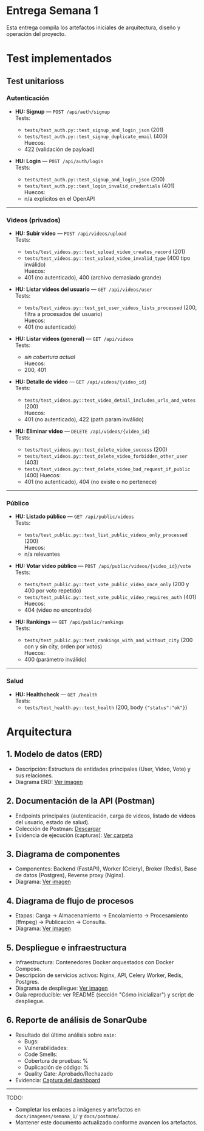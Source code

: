 
# Entrega Semana 1

Esta entrega compila los artefactos iniciales de arquitectura, diseño y operación del proyecto.
# Test implementados
## Test unitarioss
### Autenticación

- **HU: Signup** — `POST /api/auth/signup`  
  Tests:  
    - `tests/test_auth.py::test_signup_and_login_json` (201)  
    - `tests/test_auth.py::test_signup_duplicate_email` (400)  
  Huecos:  
    - 422 (validación de payload)

- **HU: Login** — `POST /api/auth/login`  
  Tests:  
    - `tests/test_auth.py::test_signup_and_login_json` (200)  
    - `tests/test_auth.py::test_login_invalid_credentials` (401)  
  Huecos:  
    - n/a explícitos en el OpenAPI

---

### Videos (privados)

- **HU: Subir video** — `POST /api/videos/upload`  
  Tests:  
    - `tests/test_videos.py::test_upload_video_creates_record` (201)  
    - `tests/test_videos.py::test_upload_video_invalid_type` (400 tipo inválido)  
  Huecos:  
    - 401 (no autenticado), 400 (archivo demasiado grande)

- **HU: Listar videos del usuario** — `GET /api/videos/user`  
  Tests:  
    - `tests/test_videos.py::test_get_user_videos_lists_processed` (200, filtra a procesados del usuario)  
  Huecos:  
    - 401 (no autenticado)

- **HU: Listar videos (general)** — `GET /api/videos`  
  Tests:  
    - *sin cobertura actual*  
  Huecos:  
    - 200, 401

- **HU: Detalle de video** — `GET /api/videos/{video_id}`  
  Tests:  
    - `tests/test_videos.py::test_video_detail_includes_urls_and_votes` (200)  
  Huecos:  
    - 401 (no autenticado), 422 (path param inválido)

- **HU: Eliminar video** — `DELETE /api/videos/{video_id}`  
  Tests:  
    - `tests/test_videos.py::test_delete_video_success` (200)
    - `tests/test_videos.py::test_delete_video_forbidden_other_user` (403)
    - `tests/test_videos.py::test_delete_video_bad_request_if_public` (400)
  Huecos:  
    - 401 (no autenticado), 404 (no existe o no pertenece)

---

### Público

- **HU: Listado público** — `GET /api/public/videos`  
  Tests:  
    - `tests/test_public.py::test_list_public_videos_only_processed` (200)  
  Huecos:  
    - n/a relevantes

- **HU: Votar video público** — `POST /api/public/videos/{video_id}/vote`  
  Tests:  
    - `tests/test_public.py::test_vote_public_video_once_only` (200 y 400 por voto repetido)
    - `tests/test_public.py::test_vote_public_video_requires_auth` (401)
  Huecos:  
    - 404 (video no encontrado)

- **HU: Rankings** — `GET /api/public/rankings`  
  Tests:  
    - `tests/test_public.py::test_rankings_with_and_without_city` (200 con y sin city, orden por votos)  
  Huecos:  
    - 400 (parámetro inválido)

---

### Salud

- **HU: Healthcheck** — `GET /health`  
  Tests:  
    - `tests/test_health.py::test_health` (200, body `{"status":"ok"}`)

# Arquitectura
## 1. Modelo de datos (ERD)

- Descripción: Estructura de entidades principales (User, Video, Vote) y sus relaciones.
- Diagrama ERD: [Ver imagen](../../imagenes/semana_1/erd.png)

## 2. Documentación de la API (Postman)

- Endpoints principales (autenticación, carga de videos, listado de videos del usuario, estado de salud).
- Colección de Postman: [Descargar](../../postman/semana_1_collection.json)
- Evidencia de ejecución (capturas): [Ver carpeta](../../imagenes/semana_1/postman/)

## 3. Diagrama de componentes

- Componentes: Backend (FastAPI), Worker (Celery), Broker (Redis), Base de datos (Postgres), Reverse proxy (Nginx).
- Diagrama: [Ver imagen](../../imagenes/semana_1/componentes.png)

## 4. Diagrama de flujo de procesos

- Etapas: Carga -> Almacenamiento -> Encolamiento -> Procesamiento (ffmpeg) -> Publicación -> Consulta.
- Diagrama: [Ver imagen](../../imagenes/semana_1/flujo_procesos.png)

## 5. Despliegue e infraestructura

- Infraestructura: Contenedores Docker orquestados con Docker Compose.
- Descripción de servicios activos: Nginx, API, Celery Worker, Redis, Postgres.
- Diagrama de despliegue: [Ver imagen](../../imagenes/semana_1/despliegue.png)
- Guía reproducible: ver README (sección "Cómo inicializar") y script de despliegue.

## 6. Reporte de análisis de SonarQube

- Resultado del último análisis sobre `main`:
  - Bugs: <indicar>
  - Vulnerabilidades: <indicar>
  - Code Smells: <indicar>
  - Cobertura de pruebas: <indicar>%
  - Duplicación de código: <indicar>%
  - Quality Gate: Aprobado/Rechazado
- Evidencia: [Captura del dashboard](../../imagenes/semana_1/sonarqube.png)

---

TODO:
- Completar los enlaces a imágenes y artefactos en `docs/imagenes/semana_1/` y `docs/postman/`.
- Mantener este documento actualizado conforme avancen los artefactos.


